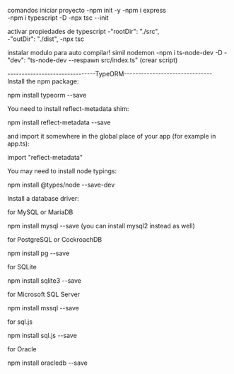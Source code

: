 comandos iniciar proyecto 
-npm init -y
-npm i express  
-npm i typescript -D
-npx tsc --init      

activar propiedades de typescript
-"rootDir": "./src",  
-"outDir": "./dist", 
-npx tsc

instalar modulo para auto compilar! simil nodemon
-npm i ts-node-dev -D
-"dev": "ts-node-dev --respawn src/index.ts" (crear script)

-------------------------------TypeORM-------------------------------
Install the npm package:

npm install typeorm --save

You need to install reflect-metadata shim:

npm install reflect-metadata --save

and import it somewhere in the global place of your app (for example in app.ts):

import "reflect-metadata"

You may need to install node typings:

npm install @types/node --save-dev

Install a database driver:

for MySQL or MariaDB

npm install mysql --save (you can install mysql2 instead as well)

for PostgreSQL or CockroachDB

npm install pg --save

for SQLite

npm install sqlite3 --save

for Microsoft SQL Server

npm install mssql --save

for sql.js

npm install sql.js --save

for Oracle

npm install oracledb --save


